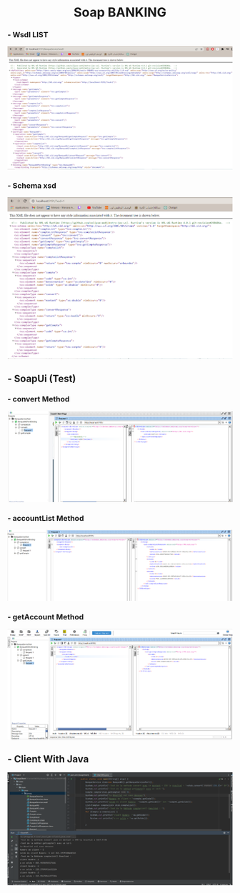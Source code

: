 <H1  style="text-align:center"> Soap BANKING </H1> 
<H3>- Wsdl LIST </H3>
<img src="Captures/Soapwsdl1.png" alt="error">
<H3>- Schema xsd </H3>
<img src="Captures/soap schema xml ou xsd 2.png" alt="error">
<H2>- SoapUi (Test) </H2>
<H3>- convert Method </H3>
<img src="Captures/SOapTest Convert 3.PNG" alt="error">
<H3>- accountList Method </H3>
<img src="Captures/SoapAccountList 4.PNG" alt="error">
<H3>- getAccount Method </H3>
<img src="Captures/SoapTest getcompte 5.PNG" alt="error">
<H2>- Client With Java </H2>
<img src="Captures/Soap test javaclient 6.PNG" alt="error">


